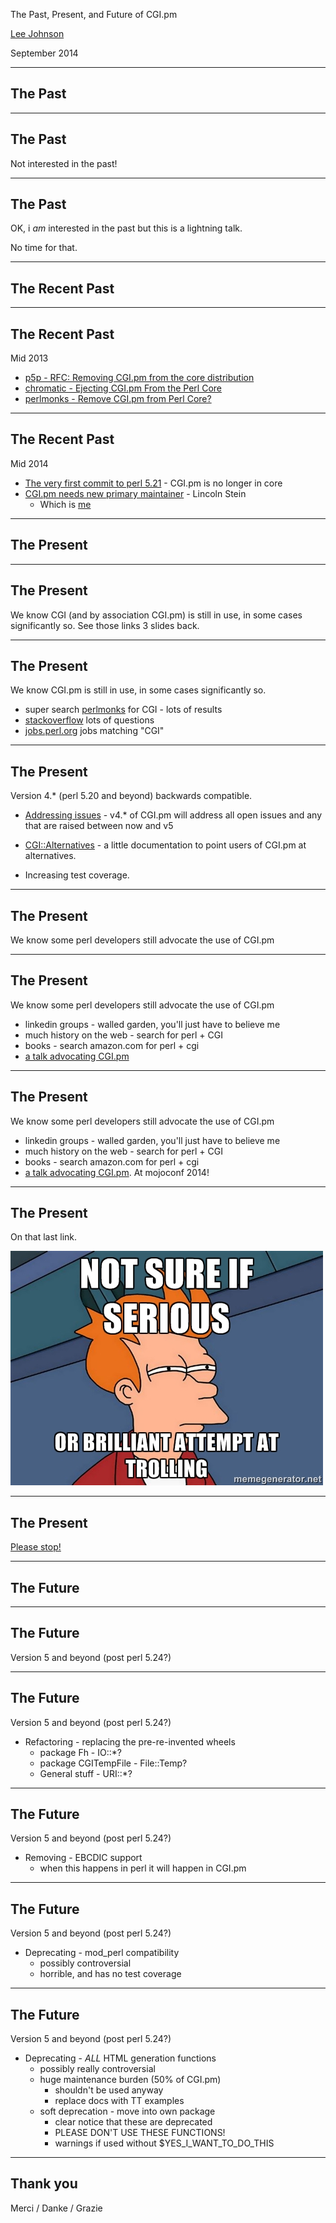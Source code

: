 The Past, Present, and Future of CGI.pm

[Lee Johnson](http://leejo.github.io)

September 2014

---
## The Past

---
## The Past

Not interested in the past!

---
## The Past

OK, i *am* interested in the past but this is a lightning talk.

No time for that.

---
## The Recent Past

---
## The Recent Past

Mid 2013

* [p5p - RFC: Removing CGI.pm from the core distribution](http://www.nntp.perl.org/group/perl.perl5.porters/2013/05/msg202130.html)
* [chromatic - Ejecting CGI.pm From the Perl Core](http://www.modernperlbooks.com/mt/2013/05/ejecting-cgipm-from-the-perl-core.html)
* [perlmonks - Remove CGI.pm from Perl Core?](http://www.perlmonks.org/?node_id=1035434)

---
## The Recent Past

Mid 2014

* [The very first commit to perl 5.21](http://perl5.git.perl.org/perl.git/commitdiff/e9fa5a80) - CGI.pm is no longer in core
* [CGI.pm needs new primary maintainer](http://www.nntp.perl.org/group/perl.perl5.porters/2014/02/msg212800.html) - Lincoln Stein
	* Which is [me](https://metacpan.org/release/CGI)

---
## The Present

---
## The Present

We know CGI (and by association CGI.pm) is still in use, in some cases significantly so. See those links 3 slides back.

---
## The Present

We know CGI.pm is still in use, in some cases significantly so.

* super search [perlmonks](http://www.perlmonks.org/?node=Super%20Search) for CGI - lots of results
* [stackoverflow](http://stackoverflow.com/search?tab=newest&q=perl%20CGI) lots of questions
* [jobs.perl.org](http://jobs.perl.org/search?q=CGI&location=) jobs matching "CGI"

---
## The Present

Version 4.* (perl 5.20 and beyond) backwards compatible.

* [Addressing issues](https://github.com/leejo/CGI.pm/issues?direction=desc&sort=created&state=open) - v4.* of
CGI.pm will address all open issues and any that are raised between now and v5

* [CGI::Alternatives](https://metacpan.org/pod/CGI::Alternatives) - a little documentation to point users of
CGI.pm at alternatives.

* Increasing test coverage.

---
## The Present

We know some perl developers still advocate the use of CGI.pm

---
## The Present

We know some perl developers still advocate the use of CGI.pm

* linkedin groups - walled garden, you'll just have to believe me
* much history on the web - search for perl + CGI
* books - search amazon.com for perl + cgi
* [a talk advocating CGI.pm](https://www.youtube.com/watch?v=0SfAoLNcvsk)

---
## The Present

We know some perl developers still advocate the use of CGI.pm

* linkedin groups - walled garden, you'll just have to believe me
* much history on the web - search for perl + CGI
* books - search amazon.com for perl + cgi
* [a talk advocating CGI.pm](https://www.youtube.com/watch?v=0SfAoLNcvsk). At mojoconf 2014!

---
## The Present

On that last link.

![not sure if serious](/img/serious.jpg)

---
## The Present

[Please stop!](https://www.youtube.com/watch?v=E1k6hT-cwJk)

---
## The Future

---
## The Future

Version 5 and beyond (post perl 5.24?)

---
## The Future

Version 5 and beyond (post perl 5.24?)

* Refactoring - replacing the pre-re-invented wheels
	* package Fh - IO::*?
	* package CGITempFile - File::Temp?
	* General stuff - URI::*?

---
## The Future

Version 5 and beyond (post perl 5.24?)

* Removing - EBCDIC support
	* when this happens in perl it will happen in CGI.pm

---
## The Future

Version 5 and beyond (post perl 5.24?)

* Deprecating - mod_perl compatibility
	* possibly controversial
	* horrible, and has no test coverage

---
## The Future

Version 5 and beyond (post perl 5.24?)

* Deprecating - *ALL* HTML generation functions
	* possibly really controversial
	* huge maintenance burden (50% of CGI.pm)
		* shouldn't be used anyway
		* replace docs with TT examples
	* soft deprecation - move into own package
		* clear notice that these are deprecated
		* PLEASE DON'T USE THESE FUNCTIONS!
		* warnings if used without $YES_I_WANT_TO_DO_THIS

---
## Thank you

Merci / Danke / Grazie
